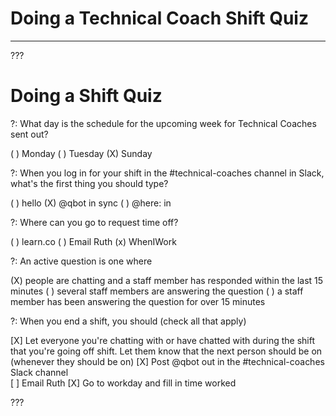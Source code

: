 # Doing a Technical Coach Shift Quiz
---

???

# Doing a Shift Quiz 

?: What day is the schedule for the upcoming week for Technical Coaches sent out? 

( ) Monday 
( ) Tuesday 
(X) Sunday 

?: When you log in for your shift in the #technical-coaches channel in Slack, what's the first thing you should type?

( ) hello
(X) @qbot in sync
( ) @here: in

?: Where can you go to request time off? 

( ) learn.co 
( ) Email Ruth
(x) WhenIWork

?: An active question is one where

(X) people are chatting and a staff member has responded within the last 15 minutes
( ) several staff members are answering the question
( ) a staff member has been answering the question for over 15 minutes

?: When you end a shift, you should (check all that apply)

[X] Let everyone you're chatting with or have chatted with during the shift that you're going off shift. Let them know that the next person should be on (whenever they should be on) 
[X] Post @qbot out in the #technical-coaches Slack channel  
[ ] Email Ruth
[X] Go to workday and fill in time worked

???
